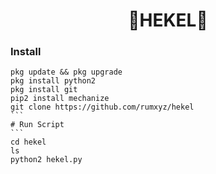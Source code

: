 <h1 align="center">
    🤙HEKEL🤙
</h1>

### Install
````
pkg update && pkg upgrade
pkg install python2
pkg install git
pip2 install mechanize
git clone https://github.com/rumxyz/hekel
```
# Run Script
```
cd hekel
ls
python2 hekel.py
````
